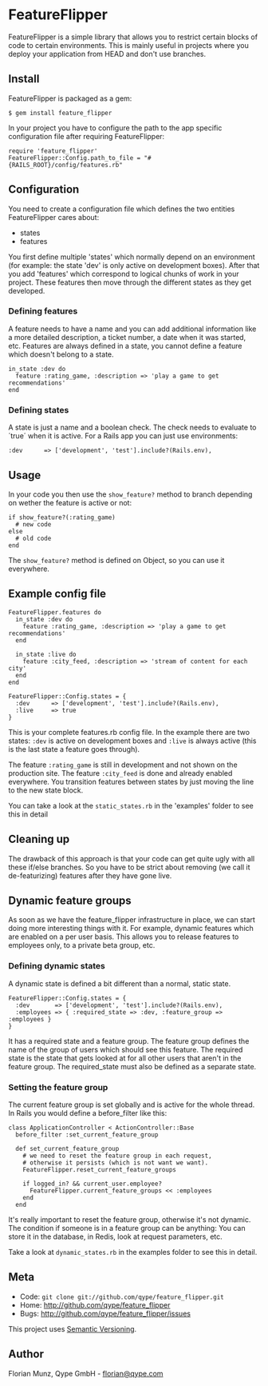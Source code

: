 FeatureFlipper
==============

FeatureFlipper is a simple library that allows you to restrict certain blocks
of code to certain environments. This is mainly useful in projects where
you deploy your application from HEAD and don't use branches.

Install
-------

FeatureFlipper is packaged as a gem:

    $ gem install feature_flipper

In your project you have to configure the path to the app specific
configuration file after requiring FeatureFlipper:

    require 'feature_flipper'
    FeatureFlipper::Config.path_to_file = "#{RAILS_ROOT}/config/features.rb"

Configuration
-------------

You need to create a configuration file which defines the two entities
FeatureFlipper cares about:

 * states
 * features

You first define multiple 'states' which normally depend on an environment
(for example: the state 'dev' is only active on development boxes). After that
you add 'features' which correspond to logical chunks of work in your project.
These features then move through the different states as they get developed.

### Defining features

A feature needs to have a name and you can add additional information like a
more detailed description, a ticket number, a date when it was started, etc.
Features are always defined in a state, you cannot define a feature which
doesn't belong to a state.

    in_state :dev do
      feature :rating_game, :description => 'play a game to get recommendations'
    end

### Defining states

A state is just a name and a boolean check. The check needs to evaluate to
´true´ when it is active. For a Rails app you can just use environments:

    :dev      => ['development', 'test'].include?(Rails.env),

Usage
-----

In your code you then use the `show_feature?` method to branch depending on
wether the feature is active or not:

    if show_feature?(:rating_game)
      # new code
    else
      # old code
    end

The `show_feature?` method is defined on Object, so you can use it everywhere.

Example config file
-------------------

    FeatureFlipper.features do
      in_state :dev do
        feature :rating_game, :description => 'play a game to get recommendations'
      end

      in_state :live do
        feature :city_feed, :description => 'stream of content for each city'
      end
    end

    FeatureFlipper::Config.states = {
      :dev      => ['development', 'test'].include?(Rails.env),
      :live     => true
    }

This is your complete features.rb config file. In the example there are two
states: `:dev` is active on development boxes and `:live` is always active
(this is the last state a feature goes through).

The feature `:rating_game` is still in development and not shown on the
production site. The feature `:city_feed` is done and already enabled
everywhere. You transition features between states by just moving the line to
the new state block.

You can take a look at the `static_states.rb` in the 'examples' folder to
see this in detail

Cleaning up
-----------

The drawback of this approach is that your code can get quite ugly with all
these if/else branches. So you have to be strict about removing (we call it
de-featurizing) features after they have gone live.

Dynamic feature groups
----------------------

As soon as we have the feature_flipper infrastructure in place, we can start
doing more interesting things with it. For example, dynamic features which
are enabled on a per user basis. This allows you to release features to
employees only, to a private beta group, etc.

### Defining dynamic states

A dynamic state is defined a bit different than a normal, static state.

    FeatureFlipper::Config.states = {
      :dev       => ['development', 'test'].include?(Rails.env),
      :employees => { :required_state => :dev, :feature_group => :employees }
    }

It has a required state and a feature group. The feature group defines
the name of the group of users which should see this feature. The required
state is the state that gets looked at for all other users that aren't in
the feature group. The required_state must also be defined as a separate state.

### Setting the feature group

The current feature group is set globally and is active for the whole thread.
In Rails you would define a before_filter like this:

    class ApplicationController < ActionController::Base
      before_filter :set_current_feature_group
      
      def set_current_feature_group
        # we need to reset the feature group in each request,
        # otherwise it persists (which is not want we want).
        FeatureFlipper.reset_current_feature_groups
        
        if logged_in? && current_user.employee?
          FeatureFlipper.current_feature_groups << :employees
        end
      end

It's really important to reset the feature group, otherwise it's not dynamic.
The condition if someone is in a feature group can be anything: You can
store it in the database, in Redis, look at request parameters, etc.

Take a look at `dynamic_states.rb` in the examples folder to see this
in detail.

Meta
----

* Code: `git clone git://github.com/qype/feature_flipper.git`
* Home: <http://github.com/qype/feature_flipper>
* Bugs: <http://github.com/qype/feature_flipper/issues>

This project uses [Semantic Versioning][sv].

Author
------

Florian Munz, Qype GmbH - florian@qype.com


[sv]: http://semver.org/
